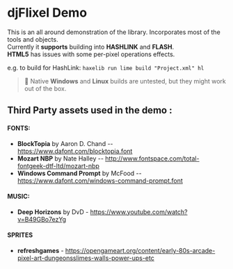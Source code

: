 # djFlixel Demo

This is an all around demonstration of the library. Incorporates most of the tools and objects.  
Currently it **supports** building into **HASHLINK** and **FLASH**.  
**HTML5** has issues with some per-pixel operations effects.  

e.g. to build for HashLink:
`haxelib run lime build "Project.xml" hl`

> :cake: Native **Windows** and **Linux** builds are untested, but they might work out of the box. 

## Third Party assets used in the demo :

#### FONTS:

- **BlockTopia** by Aaron D. Chand -- https://www.dafont.com/blocktopia.font
- **Mozart NBP** by Nate Halley -- http://www.fontspace.com/total-fontgeek-dtf-ltd/mozart-nbp
- **Windows Command Prompt** by McFood -- https://www.dafont.com/windows-command-prompt.font

#### MUSIC:
- **Deep Horizons** by DvD - https://www.youtube.com/watch?v=B49GBo7ezYg
	
#### SPRITES
- **refreshgames** - https://opengameart.org/content/early-80s-arcade-pixel-art-dungeonsslimes-walls-power-ups-etc